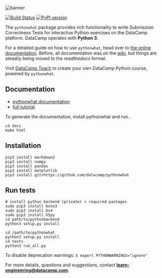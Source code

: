![banner](https://s3.amazonaws.com/assets.datacamp.com/img/github/content-engineering-repos/pythonwhat_banner_v2.png)

[![Build Status](https://travis-ci.org/datacamp/pythonwhat.svg?branch=master)](https://travis-ci.org/datacamp/pythonwhat)
[![PyPI version](https://badge.fury.io/py/pythonwhat.svg)](https://badge.fury.io/py/pythonwhat)

The `pythonwhat` package provides rich functionality to write Submission Correctness Tests for interactive Python exercises on the DataCamp platform. DataCamp operates with **Python 3**.

For a detailed guide on how to use `pythonwhat`, head over to [the online documentation](http://pythonwhat.readthedocs.io). Before, all documentation was on the [wiki](https://github.com/datacamp/pythonwhat/wiki), but things are steadily being moved to the _readthedocs_ format.

Visit [DataCamp Teach](https://www.datacamp.com/teach) to create your own DataCamp Python course, powered by `pythonwhat`.

## Documentation

* [pythonwhat documentation](http://pythonwhat.readthedocs.io)
* [full tutorial](https://github.com/datacamp/courses-pythonwhat-tutorial)

To generate the documentation, install pythonwhat and run..

```
cd docs
make html
```

## Installation

```
pip3 install markdown2
pip3 install numpy
pip3 install pandas
pip3 install matplotlib
pip3 install git+https://github.com/datacamp/pythonwhat
```

## Run tests

```
# install python backend (private) + required packages
sudo pip3 install boto3
sudo pip3 install bs4
sudo pip3 install h5py
cd path/to/pythonbackend
python3 setup.py install

cd /path/to/pythonwhat
python3 setup.py install
cd tests
python3 run_all.py
```

To disable deprecation warnings: `$ export PYTHONWARNINGS="ignore"`

For more details, questions and suggestions, contact <b>learn-engineering@datacamp.com</b>.
